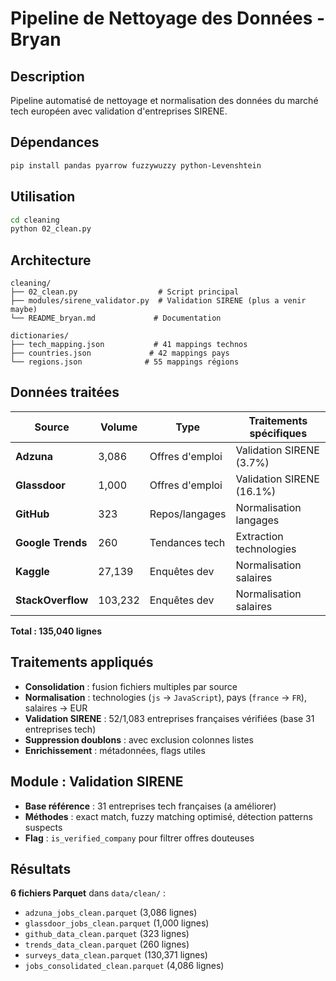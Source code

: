 # Pipeline de Nettoyage des Données - Bryan

## Description
Pipeline automatisé de nettoyage et normalisation des données du marché tech européen avec validation d'entreprises SIRENE.

## Dépendances
```bash
pip install pandas pyarrow fuzzywuzzy python-Levenshtein
```

## Utilisation
```bash
cd cleaning
python 02_clean.py
```

## Architecture
```
cleaning/
├── 02_clean.py                  # Script principal
├── modules/sirene_validator.py  # Validation SIRENE (plus a venir maybe)
└── README_bryan.md             # Documentation

dictionaries/
├── tech_mapping.json           # 41 mappings technos
├── countries.json             # 42 mappings pays
└── regions.json              # 55 mappings régions
```

## Données traitées
| Source | Volume | Type | Traitements spécifiques |
|--------|--------|------|------------------------|
| **Adzuna** | 3,086 | Offres d'emploi | Validation SIRENE (3.7%) |
| **Glassdoor** | 1,000 | Offres d'emploi | Validation SIRENE (16.1%) |
| **GitHub** | 323 | Repos/langages | Normalisation langages |
| **Google Trends** | 260 | Tendances tech | Extraction technologies |
| **Kaggle** | 27,139 | Enquêtes dev | Normalisation salaires |
| **StackOverflow** | 103,232 | Enquêtes dev | Normalisation salaires |

**Total : 135,040 lignes**

## Traitements appliqués
- **Consolidation** : fusion fichiers multiples par source
- **Normalisation** : technologies (`js` → `JavaScript`), pays (`france` → `FR`), salaires → EUR
- **Validation SIRENE** : 52/1,083 entreprises françaises vérifiées (base 31 entreprises tech)
- **Suppression doublons** : avec exclusion colonnes listes
- **Enrichissement** : métadonnées, flags utiles

## Module : Validation SIRENE 
- **Base référence** : 31 entreprises tech françaises (a améliorer)
- **Méthodes** : exact match, fuzzy matching optimisé, détection patterns suspects
- **Flag** : `is_verified_company` pour filtrer offres douteuses

## Résultats
**6 fichiers Parquet** dans `data/clean/` :
- `adzuna_jobs_clean.parquet` (3,086 lignes)
- `glassdoor_jobs_clean.parquet` (1,000 lignes) 
- `github_data_clean.parquet` (323 lignes)
- `trends_data_clean.parquet` (260 lignes)
- `surveys_data_clean.parquet` (130,371 lignes)
- `jobs_consolidated_clean.parquet` (4,086 lignes)
